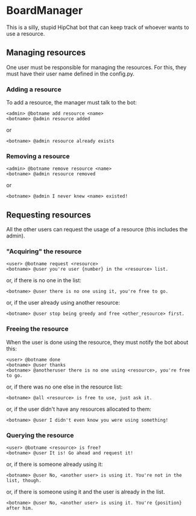 # BoardManager

This is a silly, stupid HipChat bot that can keep track of whoever wants to use a resource.

## Managing resources

One user must be responsible for managing the resources. For this, they must have their
user name defined in the config.py.

### Adding a resource

To add a resource, the manager must talk to the bot:

```
<admin> @botname add resource <name>
<botname> @admin resource added
```

or

```
<botname> @admin resource already exists
```

### Removing a resource

```
<admin> @botname remove resource <name>
<botname> @admin resource removed
```

or

```
<botname> @admin I never knew <name> existed!
```

## Requesting resources

All the other users can request the usage of a resource (this includes the admin).

### "Acquiring" the resource

```
<user> @botname request <resource>
<botname> @user you're user {number} in the <resource> list.
```

or, if there is no one in the list:

```
<botname> @user there is no one using it, you're free to go.
```

or, if the user already using another resource:

```
<botname> @user stop being greedy and free <other_resource> first.
```

### Freeing the resource

When the user is done using the resource, they must notify the bot about this:

```
<user> @botname done
<botname> @user thanks
<botname> @anotheruser there is no one using <resource>, you're free to go.
```

or, if there was no one else in the resource list:

```
<botname> @all <resource> is free to use, just ask it.
```

or, if the user didn't have any resources allocated to them:

```
<botname> @user I didn't even know you were using something!
```


### Querying the resource

```
<user> @botname <resource> is free?
<botname> @user It is! Go ahead and request it!
```

or, if there is someone already using it:

```
<botname> @user No, <another user> is using it. You're not in the list, though.
```

or, if there is someone using it and the user is already in the list.

```
<botname> @user No, <another user> is using it. You're {position} after him.
```

